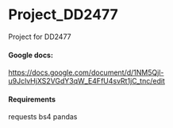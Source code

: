 # Project_DD2477

Project for DD2477

#### Google docs:
https://docs.google.com/document/d/1NM5Qjl-u9JclvHjXS2VGdY3qW_E4FfU4svRt1jC_tnc/edit


#### Requirements

requests
bs4
pandas
